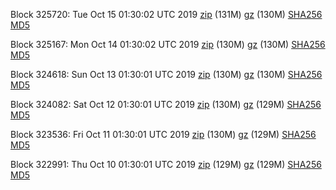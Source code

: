 Block 325720: Tue Oct 15 01:30:02 UTC 2019 [zip](https://files.01coin.io/mainnet/2019-10-15/bootstrap.dat.zip) (131M) [gz](https://files.01coin.io/mainnet/2019-10-15/bootstrap.dat.tar.gz) (130M) [SHA256](https://files.01coin.io/mainnet/2019-10-15/sha256.txt) [MD5](https://files.01coin.io/mainnet/2019-10-15/md5.txt)

Block 325167: Mon Oct 14 01:30:02 UTC 2019 [zip](https://files.01coin.io/mainnet/2019-10-14/bootstrap.dat.zip) (130M) [gz](https://files.01coin.io/mainnet/2019-10-14/bootstrap.dat.tar.gz) (130M) [SHA256](https://files.01coin.io/mainnet/2019-10-14/sha256.txt) [MD5](https://files.01coin.io/mainnet/2019-10-14/md5.txt)

Block 324618: Sun Oct 13 01:30:01 UTC 2019 [zip](https://files.01coin.io/mainnet/2019-10-13/bootstrap.dat.zip) (130M) [gz](https://files.01coin.io/mainnet/2019-10-13/bootstrap.dat.tar.gz) (130M) [SHA256](https://files.01coin.io/mainnet/2019-10-13/sha256.txt) [MD5](https://files.01coin.io/mainnet/2019-10-13/md5.txt)

Block 324082: Sat Oct 12 01:30:01 UTC 2019 [zip](https://files.01coin.io/mainnet/2019-10-12/bootstrap.dat.zip) (130M) [gz](https://files.01coin.io/mainnet/2019-10-12/bootstrap.dat.tar.gz) (129M) [SHA256](https://files.01coin.io/mainnet/2019-10-12/sha256.txt) [MD5](https://files.01coin.io/mainnet/2019-10-12/md5.txt)

Block 323536: Fri Oct 11 01:30:01 UTC 2019 [zip](https://files.01coin.io/mainnet/2019-10-11/bootstrap.dat.zip) (130M) [gz](https://files.01coin.io/mainnet/2019-10-11/bootstrap.dat.tar.gz) (129M) [SHA256](https://files.01coin.io/mainnet/2019-10-11/sha256.txt) [MD5](https://files.01coin.io/mainnet/2019-10-11/md5.txt)

Block 322991: Thu Oct 10 01:30:01 UTC 2019 [zip](https://files.01coin.io/mainnet/2019-10-10/bootstrap.dat.zip) (129M) [gz](https://files.01coin.io/mainnet/2019-10-10/bootstrap.dat.tar.gz) (129M) [SHA256](https://files.01coin.io/mainnet/2019-10-10/sha256.txt) [MD5](https://files.01coin.io/mainnet/2019-10-10/md5.txt)
